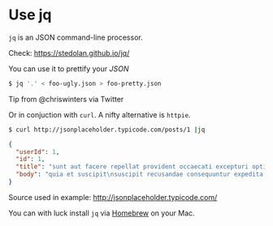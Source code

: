 # Use jq

`jq` is an JSON command-line processor.

Check: https://stedolan.github.io/jq/

You can use it to prettify your *JSON*

```bash
$ jq '.' < foo-ugly.json > foo-pretty.json
```

Tip from @chriswinters via Twitter

Or in conjuction with `curl`. A nifty alternative is `httpie`.

```bash
$ curl http://jsonplaceholder.typicode.com/posts/1 |jq
```

```json
{
  "userId": 1,
  "id": 1,
  "title": "sunt aut facere repellat provident occaecati excepturi optio reprehenderit",
  "body": "quia et suscipit\nsuscipit recusandae consequuntur expedita et cum\nreprehenderit molestiae ut ut quas totam\nnostrum rerum est autem sunt rem eveniet architecto"
}
```

Source used in example: http://jsonplaceholder.typicode.com/

You can with luck install `jq` via [Homebrew](http://brew.sh/) on your Mac.
